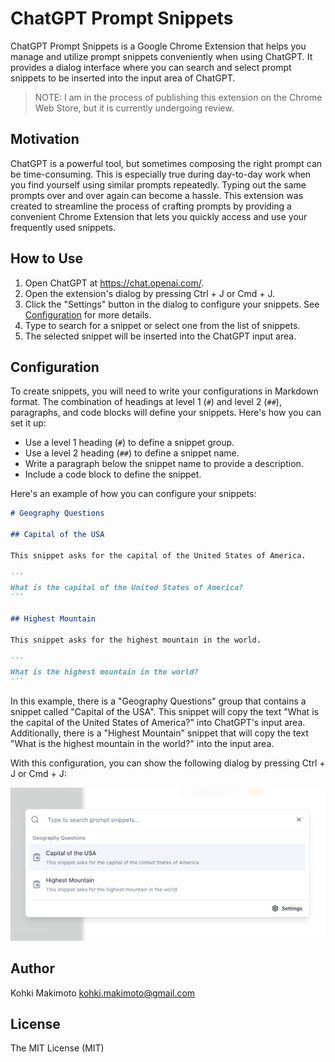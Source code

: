 # ChatGPT Prompt Snippets

ChatGPT Prompt Snippets is a Google Chrome Extension that helps you manage and utilize prompt snippets conveniently when using ChatGPT.
It provides a dialog interface where you can search and select prompt snippets to be inserted into the input area of ChatGPT.

> NOTE: I am in the process of publishing this extension on the Chrome Web Store, but it is currently undergoing review.

## Motivation

ChatGPT is a powerful tool, but sometimes composing the right prompt can be time-consuming.
This is especially true during day-to-day work when you find yourself using similar prompts repeatedly.
Typing out the same prompts over and over again can become a hassle.
This extension was created to streamline the process of crafting prompts by providing a convenient Chrome Extension that lets you quickly access and use your frequently used snippets.

## How to Use

[//]: # (1. Install the Chrome Extension from the Chrome Web Store.)
1. Open ChatGPT at https://chat.openai.com/.
1. Open the extension's dialog by pressing Ctrl + J or Cmd + J.
1. Click the "Settings" button in the dialog to configure your snippets. See [Configuration](#configuration) for more details.
1. Type to search for a snippet or select one from the list of snippets. 
1. The selected snippet will be inserted into the ChatGPT input area.

## Configuration

To create snippets, you will need to write your configurations in Markdown format. 
The combination of headings at level 1 (`#`) and level 2 (`##`), paragraphs, and code blocks will define your snippets.
Here's how you can set it up:

- Use a level 1 heading (`#`) to define a snippet group.
- Use a level 2 heading (`##`) to define a snippet name.
- Write a paragraph below the snippet name to provide a description.
- Include a code block to define the snippet.

Here's an example of how you can configure your snippets:

````markdown
# Geography Questions

## Capital of the USA

This snippet asks for the capital of the United States of America.

```
What is the capital of the United States of America?
```

## Highest Mountain

This snippet asks for the highest mountain in the world.

```
What is the highest mountain in the world?
```
````

In this example, there is a "Geography Questions" group that contains a snippet called "Capital of the USA".
This snippet will copy the text "What is the capital of the United States of America?" into ChatGPT's input area.
Additionally, there is a "Highest Mountain" snippet that will copy the text "What is the highest mountain in the world?" into the input area.

With this configuration, you can show the following dialog by pressing Ctrl + J or Cmd + J:

![](images/dialog-example01.png)

## Author

Kohki Makimoto <kohki.makimoto@gmail.com>

## License

The MIT License (MIT)
